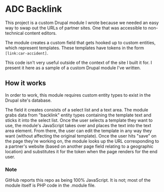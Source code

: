 # ADC Backlink

This project is a custom Drupal module I wrote because we needed an easy way to swap out the URLs of partner sites. One that was
accessible to non-technical content editors.

The module creates a custom field that gets hooked up to custom entities, which represent templates. These templates have tokens in the form `[link:car-accident]`.

This code isn't very useful outside of the context of the site I built it for. I present it here as a sample of a custom Drupal module I've written.

## How it works

In order to work, this module requires custom entity types to exist in the Drupal site's database. 

The field it creates consists of a select list and a text area. The module grabs data from "backlink" entity types containing the template text and sticks it into
the select list. Once the user selects a template they want to use, the module's JavaScript takes over and places the text into the text area element. From there,
the user can edit the template in any way they want (without affecting the original template). Once the user hits "save" on the page they're working on, the module
looks up the URL corresponding to a partner's website (based on another page field relating to a geographic location) and substitutes it for the token when the
page renders for the end user.

### Note

GitHub reports this repo as being 100% JavaScript. It is not; most of the module itself is PHP code in the .module file.
